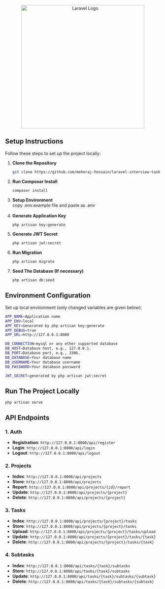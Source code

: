 <p align="center"><a href="https://laravel.com" target="_blank"><img src="https://raw.githubusercontent.com/laravel/art/master/logo-lockup/5%20SVG/2%20CMYK/1%20Full%20Color/laravel-logolockup-cmyk-red.svg" width="400" alt="Laravel Logo"></a></p>

## Setup Instructions

Follow these steps to set up the project locally:

1. **Clone the Repository**
   ```bash
   git clone https://github.com/meheraj-hossain/laravel-interview-task.git
2. **Run Composer Install**
    ```bash
    composer install
3. **Setup Environment** <br>
    copy .env.example file and paste as .env <br><br>
4. **Generate Application Key**
    ```bash
    php artisan key:generate
5. **Generate JWT Secret**
    ```bash
    php artisan jwt:secret
6. **Run Migration**
    ```bash
    php artisan migrate
7. **Seed The Database (If necessary)**
    ```bash
    php artisan db:seed

## Environment Configuration

Set up local environment (only changed variables are given below):

```bash
APP_NAME=Application name
APP_ENV=local
APP_KEY=Generated by php artisan key:generate
APP_DEBUG=true
APP_URL=http://127.0.0.1:8000

DB_CONNECTION=mysql or any other supported database
DB_HOST=Database host, e.g., 127.0.0.1.
DB_PORT=Database port, e.g., 3306.
DB_DATABASE=Your database name
DB_USERNAME=Your database username
DB_PASSWORD=Your database password

JWT_SECRET=generated by php artisan jwt:secret
```

## Run The Project Locally
    php artisan serve


## API Endpoints

### 1. Auth
- **Registration**: `http://127.0.0.1:8000/api/register`
- **Login**: `http://127.0.0.1:8000/api/login`
- **Logout**: `http://127.0.0.1:8000/api/logout`

### 2. Projects
- **Index**: `http://127.0.0.1:8000/api/projects`
- **Store**: `http://127.0.0.1:8000/api/projects`
- **Report**: `http://127.0.0.1:8000/api/projects/{id}/report`
- **Update**: `http://127.0.0.1:8000/api/projects/{project}`
- **Delete**: `http://127.0.0.1:8000/api/projects/{project}`

### 3. Tasks
- **Index**: `http://127.0.0.1:8000/api/projects/{project}/tasks`
- **Store**: `http://127.0.0.1:8000/api/projects/{project}/tasks`
- **Upload**: `http://127.0.0.1:8000/api/projects/{project}/tasks/upload`
- **Update**: `http://127.0.0.1:8000/api/projects/{project}/tasks/{task}`
- **Delete**: `http://127.0.0.1:8000/api/projects/{project}/tasks/{task}`

### 4. Subtasks
- **Index**: `http://127.0.0.1:8000/api/tasks/{task}/subtasks`
- **Store**: `http://127.0.0.1:8000/api/tasks/{task}/subtasks`
- **Update**: `http://127.0.0.1:8000/api/tasks/{task}/subtasks/{subtask}`
- **Delete**: `http://127.0.0.1:8000/api/tasks/{task}/subtasks/{subtask}`



<!-- ## Form Fields

### 1. Auth
- **Registration**: `name, email, password, password_confirmation`
- **Login**: `email, password`

### 2. Projects
- **Store**: `name`
- **Update**: `name`

### 3. Tasks
- **Store**: `name`
- **upload**: `tasks_file`
- **Update**: `name`

### 4. Subtasks
- **Store**: `name`
- **Update**: `name` -->
